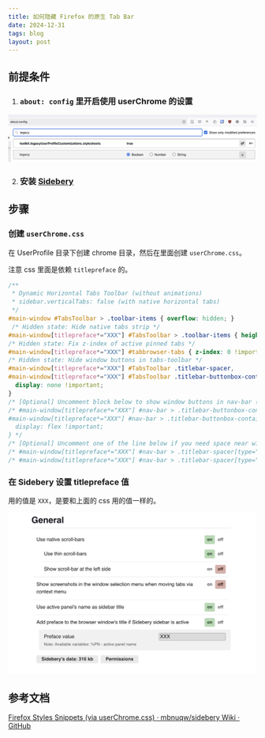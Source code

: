 ```yaml
---
title: 如何隐藏 Firefox 的原生 Tab Bar
date: 2024-12-31
tags: blog
layout: post
---
```


## 前提条件

1. ### `about: config` 里开启使用 userChrome 的设置

![](../images/141a182001a2ba5371d50b9580bc0c0b_MD5.jpeg)

2. ### 安装 [Sidebery](https://addons.mozilla.org/en-US/firefox/addon/sidebery/)


## 步骤

### 创建 `userChrome.css`

在 UserProfile 目录下创建 chrome 目录，然后在里面创建 `userChrome.css`。

注意 css 里面是依赖 `titlepreface` 的。

```css
/**
 * Dynamic Horizontal Tabs Toolbar (without animations)
 * sidebar.verticalTabs: false (with native horizontal tabs)
 */
#main-window #TabsToolbar > .toolbar-items { overflow: hidden; }
 /* Hidden state: Hide native tabs strip */
#main-window[titlepreface*="XXX"] #TabsToolbar > .toolbar-items { height: 0 !important; }
/* Hidden state: Fix z-index of active pinned tabs */
#main-window[titlepreface*="XXX"] #tabbrowser-tabs { z-index: 0 !important; }
/* Hidden state: Hide window buttons in tabs-toolbar */
#main-window[titlepreface*="XXX"] #TabsToolbar .titlebar-spacer,
#main-window[titlepreface*="XXX"] #TabsToolbar .titlebar-buttonbox-container {
  display: none !important;
}
/* [Optional] Uncomment block below to show window buttons in nav-bar (maybe, I didn't test it on non-linux-i3wm env) */
/* #main-window[titlepreface*="XXX"] #nav-bar > .titlebar-buttonbox-container,
#main-window[titlepreface*="XXX"] #nav-bar > .titlebar-buttonbox-container > .titlebar-buttonbox {
  display: flex !important;
} */
/* [Optional] Uncomment one of the line below if you need space near window buttons */
/* #main-window[titlepreface*="XXX"] #nav-bar > .titlebar-spacer[type="pre-tabs"] { display: flex !important; } */
/* #main-window[titlepreface*="XXX"] #nav-bar > .titlebar-spacer[type="post-tabs"] { display: flex !important; } */
```

### 在 Sidebery 设置 titlepreface 值

用的值是 `XXX`，是要和上面的 css 用的值一样的。

![](../images/bb3d8f2f00726fbfff1a06e31cde05e1_MD5.jpeg)

## 参考文档

[Firefox Styles Snippets (via userChrome.css) · mbnuqw/sidebery Wiki · GitHub](https://github.com/mbnuqw/sidebery/wiki/Firefox-Styles-Snippets-(via-userChrome.css))